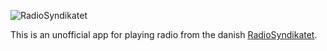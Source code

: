 ![RadioSyndikatet](https://raw.github.com/shrt/RadioSyndikatet-iOS/master/RadioSyndikatet/en.lproj/logo.png)

This is an unofficial app for playing radio from the danish [RadioSyndikatet](http://radiosyndikatet.dk/).